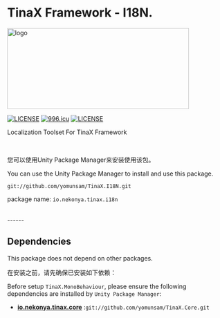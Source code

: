 # TinaX Framework - I18N.

<a href="https://tinax.corala.space" target="_blank"><img src="https://github.com/yomunsam/TinaX.Core/raw/master/readme_res/logo.png" width = "420" height = "187" alt="logo" align=center /></a>

[![LICENSE](https://img.shields.io/badge/license-NPL%20(The%20996%20Prohibited%20License)-blue.svg)](https://github.com/996icu/996.ICU/blob/master/LICENSE)
<a href="https://996.icu"><img src="https://img.shields.io/badge/link-996.icu-red.svg" alt="996.icu"></a>
[![LICENSE](https://camo.githubusercontent.com/3867ce531c10be1c59fae9642d8feca417d39b58/68747470733a2f2f696d672e736869656c64732e696f2f6769746875622f6c6963656e73652f636f6f6b6965592f596561726e696e672e737667)](https://github.com/yomunsam/TinaX/blob/master/LICENSE)

Localization Toolset For TinaX Framework

<br>

您可以使用Unity Package Manager来安装使用该包。

You can use the Unity Package Manager to install and use this package.  

```
git://github.com/yomunsam/TinaX.I18N.git
```

package name: `io.nekonya.tinax.i18n`

<br>
------

## Dependencies

This package does not depend on other packages.

在安装之前，请先确保已安装如下依赖：

Before setup `TinaX.MonoBehaviour`, please ensure the following dependencies are installed by `Unity Package Manager`:

- **[io.nekonya.tinax.core](https://github.com/yomunsam/tinax.core)** :`git://github.com/yomunsam/TinaX.Core.git`

<!-- - [io.nekonya.tinax.xcomponent](https://github.com/yomunsam/tinax.XComponent) :`git://github.com/yomunsam/TinaX.XComponent.git` -->

<!-- ------

## Third-Party

本项目中使用了以下优秀的第三方库：

The following excellent third-party libraries are used in this project:

- **[ILRuntime](https://github.com/Ourpalm/ILRuntime)** : Pure C# IL Intepreter Runtime, which is fast and reliable for scripting requirement on enviorments, where jitting isn't possible. -->

